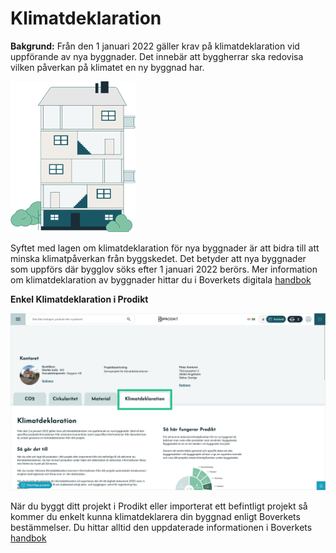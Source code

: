# Klimatdeklaration

**Bakgrund:** 
Från den 1 januari 2022 gäller krav på klimatdeklaration vid uppförande av nya byggnader. Det innebär att byggherrar ska redovisa vilken påverkan på klimatet en ny byggnad har. 

![Klimatdeklaration](/illustration_house.png)


Syftet med lagen om klimatdeklaration för nya byggnader är att bidra till att minska klimatpåverkan från byggskedet. Det betyder att nya byggnader som uppförs där bygglov söks efter 1 januari 2022 berörs. Mer information om klimatdeklaration av byggnader hittar du i Boverkets digitala [handbok](https://www.boverket.se/sv/klimatdeklaration/)


**Enkel Klimatdeklaration i Prodikt**

![Klimatdeklaration](/ui-climatedecl-tab.png)

När du byggt ditt projekt i Prodikt eller importerat ett befintligt projekt så kommer du enkelt kunna klimatdeklarera din byggnad enligt Boverkets bestämmelser. Du hittar alltid den uppdaterade informationen i Boverkets [handbok](https://www.boverket.se/sv/klimatdeklaration/)



